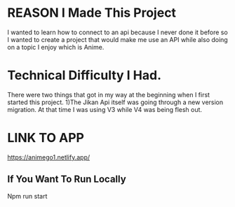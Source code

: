 # REASON I Made This Project

I wanted to learn how to connect to an api because I never done it before so I wanted to create a project that would make me use an API while also doing on a topic I enjoy which is Anime.

# Technical Difficulty I Had.

There were two things that got in my way at the beginning when I first started this project.
1)The Jikan Api itself was going through a new version migration. At that time I was using V3 while V4 was being flesh out.

# LINK TO APP

https://animego1.netlify.app/

## If You Want To Run Locally

Npm run start
